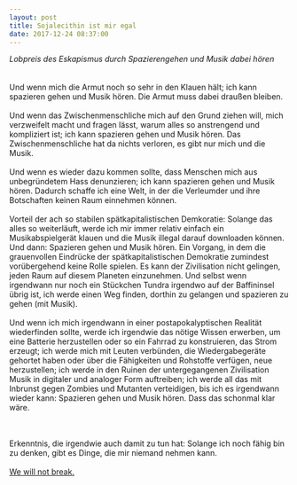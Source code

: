 ```yaml
---
layout: post
title: Sojalecithin ist mir egal
date: 2017-12-24 08:37:00
---
```


*Lobpreis des Eskapismus durch Spazierengehen und Musik dabei hören*
<br>
<br>
<br>
Und wenn mich die Armut noch so sehr in den Klauen hält; ich kann spazieren gehen und Musik hören. Die Armut muss dabei draußen bleiben.
<br><br>
Und wenn das Zwischenmenschliche mich auf den Grund ziehen will, mich verzweifelt macht und fragen lässt, warum alles so anstrengend und kompliziert ist; ich kann spazieren gehen und Musik hören. Das Zwischenmenschliche hat da nichts verloren, es gibt nur mich und die Musik.
<br><br>
Und wenn es wieder dazu kommen sollte, dass Menschen mich aus unbegründetem Hass denunzieren; ich kann spazieren gehen und Musik hören. Dadurch schaffe ich eine Welt, in der die Verleumder und ihre Botschaften keinen Raum einnehmen können. 
<br><br>
Vorteil der ach so stabilen spätkapitalistischen Demkoratie: Solange das alles so weiterläuft, werde ich mir immer relativ einfach ein Musikabspielgerät klauen und die Musik illegal darauf downloaden können. Und dann: Spazieren gehen und Musik hören. Ein Vorgang, in dem die grauenvollen Eindrücke der spätkapitalistischen Demokratie zumindest vorübergehend keine Rolle spielen. Es kann der Zivilisation nicht gelingen, jeden Raum auf diesem Planeten einzunehmen. 
Und selbst wenn irgendwann nur noch ein Stückchen Tundra irgendwo auf der Baffininsel übrig ist, ich werde einen Weg finden, dorthin zu gelangen und spazieren zu gehen (mit Musik).
<br><br>
Und wenn ich mich irgendwann in einer postapokalyptischen Realität wiederfinden sollte, werde ich irgendwie das nötige Wissen erwerben, um eine Batterie herzustellen oder so ein Fahrrad zu konstruieren, das Strom erzeugt; ich werde mich mit Leuten verbünden, die Wiedergabegeräte gehortet haben oder über die Fähigkeiten und Rohstoffe verfügen, neue herzustellen; ich werde in den Ruinen der untergegangenen Zivilisation Musik in digitaler und analoger Form auftreiben; ich werde all das mit Inbrunst gegen Zombies und Mutanten verteidigen, bis ich es irgendwann wieder kann: 
Spazieren gehen und Musik hören.
Dass das schonmal klar wäre.
<br><br><br>

Erkenntnis, die irgendwie auch damit zu tun hat: 
Solange ich noch fähig bin zu denken, gibt es Dinge, die mir niemand nehmen kann.
<br><br>
[We will not break.](https://www.youtube.com/watch?v=yFgi_wxZvGg)
